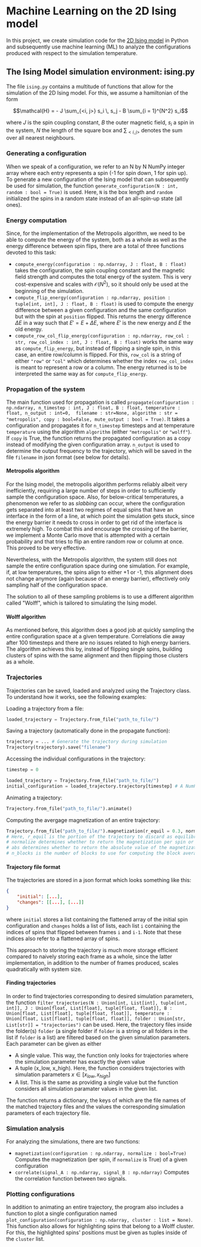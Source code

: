 # Machine Learning on the 2D Ising model

In this project, we create simulation code for the [2D Ising model](https://en.wikipedia.org/wiki/Ising_model) 
in Python and subsequently use machine learning (ML) to analyze the configurations produced with 
respect to the simulation temperature.

## The Ising Model simulation environment: ising.py

The file `ising.py` contains a multitude of functions that allow for the simulation of the 2D Ising model. For this,
we assume a hamiltonian of the form

$$\mathcal{H} = - J \sum_{<i, j>} s_i \, s_j - B \sum_{i = 1}^{N^2} s_i$$

where $J$ is the spin coupling constant, $B$ the outer magnetic field, $s_i$ a spin in the system, $N$ the length of
the square box and $\sum_{<i, j>}$ denotes the sum over all nearest neighbours.

### Generating a configuration

When we speak of a configuration, we refer to an N by N NumPy integer array where each entry represents a
spin (-1 for spin down, 1 for spin up).
To generate a new configuration of the Ising model that can subsequently be used for simulation, the function
`generate_configuration(N : int, random : bool = True)` is used. Here, `N` is the box length and `random`
initialized the spins in a random state instead of an all-spin-up state (all ones).

### Energy computation

Since, for the implementation of the Metropolis algorithm, we need to be able to compute the energy of the system,
both as a whole as well as the energy difference between spin flips, there are a total of three functions devoted to
this task:

* `compute_energy(configuration : np.ndarray, J : float, B : float)` takes the configuration, the spin coupling constant
and the magnetic field strength and computes the total energy of the system. This is very cost-expensive and scales with
$\mathcal{O}(N^2)$, so it should only be used at the beginning of the simulation.
* `compute_flip_energy(configuration : np.ndarray, position : tuple[int, int], J : float, B : float)` is used to compute
the energy difference between a given configuration and the same configuration but with the spin at `position` flipped. This
returns the energy difference $\Delta E$ in a way such that $E' = E + \Delta E$, where $E'$ is the new energy and $E$ the old
energy.
* `compute_row_col_flip_energy(configuration : np.ndarray, row_col : str, row_col_index : int, J : float, B : float)` works the
same way as `compute_flip_energy`, but instead of flipping a single spin, in this case, an entire row/column is flipped. For this,
`row_col` is a string of either `"row"` or `"col"` which determines whether the index `row_col_index` is meant to represent a row
or a column. The energy returned is to be interpreted the same way as for `compute_flip_energy`.

### Propagation of the system

The main function used for propagation is called
`propagate(configuration : np.ndarray, n_timestep : int, J : float, B : float, temperature : float, n_output : int=0,  filename : str=None, algorithm : str = "metropolis", copy : bool=False, mute_output : bool = True)`.
It takes a configuration and propagates it for `n_timestep` timesteps and at temperature `temperature` using the algorithm `algorithm` (either
`"metropolis"` or `"wolff"`). If `copy` is True, the function returns the propagated configuration as a copy instead of modifying the given
configuration array. `n_output` is used to determine the output frequency to the trajectory, which will be saved in the file `filename` in json
format (see below for details).

#### Metropolis algorithm

For the Ising model, the metropolis algorithm performs reliably albeit very inefficiently, requiring a large number of steps in order to sufficiently
sample the configuration space. Also, for below-critical temperatures, a phenomenon we refer to as _slabbing_ can occur, where the configuration
gets separated into at least two regimes of equal spins that have an interface in the form of a line, at which point the simulation gets stuck, since the
energy barrier it needs to cross in order to get rid of the interface is extremely high. To combat this and encourage the crossing of the barrier, we implement
a Monte Carlo move that is attempted with a certain probability and that tries to flip an entire random row or column at once. This proved to be very
effective.

Nevertheless, with the Metropolis algorithm, the system still does not sample the entire configuration space during one simulation. For example, if, at low temperatures,
the spins align to either +1 or -1, this alignment does not change anymore (again because of an energy barrier), effectively only sampling half of the configuration
space.

The solution to all of these sampling problems is to use a different algorithm called "Wolff", which is tailored to simulating the Ising model.

#### Wolff algorithm

As mentioned before, this algorithm does a good job at quickly sampling the entire configuration space at a given temperature. Correlations die away after 
100 timesteps and there are no issues related to high energy barriers. The algorithm achieves this by, instead of flipping single spins, building clusters
of spins with the same alignment and then flipping those clusters as a whole.

### Trajectories

Trajectories can be saved, loaded and analyzed using the Trajectory class. To understand how it works, see the following examples:

Loading a trajectory from a file:
```python
loaded_trajectory = Trajectory.from_file("path_to_file/")
```

Saving a trajectory (automatically done in the propagate function):
```python
trajectory = ... # Generate the trajectory during simulation
Trajectory(trajectory).save("filename")
```

Accessing the individual configurations in the trajectory:
```python
timestep = 0

loaded_trajectory = Trajectory.from_file("path_to_file/")
initial_configuration = loaded_trajectory.trajectory[timestep] # A NumPy array of shape (n_timestep, N, N)
```

Animating a trajectory:
```python
Trajectory.from_file("path_to_file/").animate()
```

Computing the avergage magnetization of an entire trajectory:
```python
Trajectory.from_file("path_to_file/").magnetization(r_equil = 0.3, normalize = True, abs = True, n_blocks = 10)
# Here, r_equil is the portion of the trajectory to discard as equilibration and not use for computing the observable
# normalize determines whether to return the magnetization per spin or the total magnetization
# abs determines whether to return the absolute value of the magnetization
# n_blocks is the number of blocks to use for computing the block averages
```

#### Trajectory file format

The trajectories are stored in a json format which looks something like this:

```json
{
    "initial": [...],
    "changes": [[...], [...]]
}
```

where `initial` stores a list containing the flattened array of the initial spin configuration
and `changes` holds a list of lists, each list `i` containing the indices of spins that flipped
between frames `i` and `i-1`. Note that these indices also refer to a flattened array of spins.

This approach to storing the trajectory is much more storage efficient compared to naively storing
each frame as a whole, since the latter implementation, in addition to the number of frames produced, 
scales quadratically with system size.

#### Finding trajectories

In order to find trajectories corresponding to desired simulation parameters, the function
`filter_trajectories(N : Union[int, List[int], tuple[int, int]], J : Union[float, List[float], tuple[float, float]], B : Union[float, List[float], tuple[float, float]], temperature : Union[float, List[float], tuple[float, float]], folder : Union[str, List[str]] = "trajectories")`
can be used. Here, the trajectory files inside the folder(s) `folder` (a single folder if `folder` is a string or all folders in the list if `folder`
is a list) are filtered based on the given simulation parameters. Each parameter can be given as either
* A single value. This way, the function only looks for trajectories where the simulation parameter has exactly the given value
* A tuple (x_low, x_high). Here, the function considers trajectories with simulation parameters $x \in [x_{low}, x_{high}]$
* A list. This is the same as providing a single value but the function considers all simulation paramater values in the given list.

The function returns a dictionary, the keys of which are the file names of the matched trajectory files and the values the corresponding
simulation parameters of each trajectory file.

### Simulation analysis

For analyzing the simulations, there are two functions:
* `magnetization(configuration : np.ndarray, normalize : bool=True)` Computes the magnetization (per spin, if `normalize` is True) of a given
configuration
* `correlate(signal_A : np.ndarray, signal_B : np.ndarray)` Computes the correlation function between two signals.

### Plotting configurations

In addition to animating an entire trajectory, the program also includes a function to plot a single configuration named
`plot_configuration(configuration : np.ndarray, cluster : list = None)`. This function also allows for highlighting spins
that belong to a Wolff cluster. For this, the highlighted spins' positions must be given as tuples inside of the `cluster`
list.